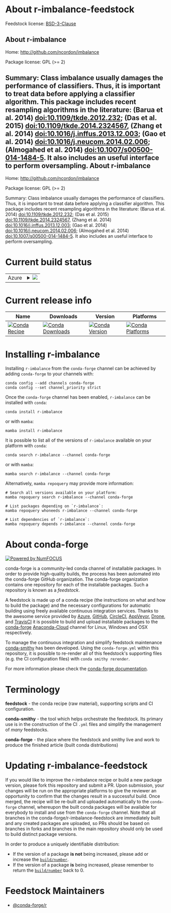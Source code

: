 About r-imbalance-feedstock
===========================

Feedstock license: [BSD-3-Clause](https://github.com/conda-forge/r-imbalance-feedstock/blob/main/LICENSE.txt)

About r-imbalance
-----------------

Home: http://github.com/ncordon/imbalance

Package license: GPL (>= 2)

Summary: Class imbalance usually damages the performance of classifiers. Thus, it is important to treat data before applying a classifier algorithm. This package includes recent resampling algorithms in the literature: (Barua et al. 2014) <doi:10.1109/tkde.2012.232>; (Das et al. 2015) <doi:10.1109/tkde.2014.2324567>, (Zhang et al. 2014) <doi:10.1016/j.inffus.2013.12.003>; (Gao et al. 2014) <doi:10.1016/j.neucom.2014.02.006>; (Almogahed et al. 2014) <doi:10.1007/s00500-014-1484-5>. It also includes an useful interface to perform oversampling.
About r-imbalance
-----------------

Home: http://github.com/ncordon/imbalance

Package license: GPL (>= 2)

Summary: Class imbalance usually damages the performance of classifiers. Thus, it is important to treat data before applying a classifier algorithm. This package includes recent resampling algorithms in the literature: (Barua et al. 2014) <doi:10.1109/tkde.2012.232>; (Das et al. 2015) <doi:10.1109/tkde.2014.2324567>, (Zhang et al. 2014) <doi:10.1016/j.inffus.2013.12.003>; (Gao et al. 2014) <doi:10.1016/j.neucom.2014.02.006>; (Almogahed et al. 2014) <doi:10.1007/s00500-014-1484-5>. It also includes an useful interface to perform oversampling.

Current build status
====================


<table>
    
  <tr>
    <td>Azure</td>
    <td>
      <details>
        <summary>
          <a href="https://dev.azure.com/conda-forge/feedstock-builds/_build/latest?definitionId=4794&branchName=main">
            <img src="https://dev.azure.com/conda-forge/feedstock-builds/_apis/build/status/r-imbalance-feedstock?branchName=main">
          </a>
        </summary>
        <table>
          <thead><tr><th>Variant</th><th>Status</th></tr></thead>
          <tbody><tr>
              <td>linux_64_r_base4.2</td>
              <td>
                <a href="https://dev.azure.com/conda-forge/feedstock-builds/_build/latest?definitionId=4794&branchName=main">
                  <img src="https://dev.azure.com/conda-forge/feedstock-builds/_apis/build/status/r-imbalance-feedstock?branchName=main&jobName=linux&configuration=linux%20linux_64_r_base4.2" alt="variant">
                </a>
              </td>
            </tr><tr>
              <td>linux_64_r_base4.3</td>
              <td>
                <a href="https://dev.azure.com/conda-forge/feedstock-builds/_build/latest?definitionId=4794&branchName=main">
                  <img src="https://dev.azure.com/conda-forge/feedstock-builds/_apis/build/status/r-imbalance-feedstock?branchName=main&jobName=linux&configuration=linux%20linux_64_r_base4.3" alt="variant">
                </a>
              </td>
            </tr><tr>
              <td>osx_64_r_base4.2</td>
              <td>
                <a href="https://dev.azure.com/conda-forge/feedstock-builds/_build/latest?definitionId=4794&branchName=main">
                  <img src="https://dev.azure.com/conda-forge/feedstock-builds/_apis/build/status/r-imbalance-feedstock?branchName=main&jobName=osx&configuration=osx%20osx_64_r_base4.2" alt="variant">
                </a>
              </td>
            </tr><tr>
              <td>osx_64_r_base4.3</td>
              <td>
                <a href="https://dev.azure.com/conda-forge/feedstock-builds/_build/latest?definitionId=4794&branchName=main">
                  <img src="https://dev.azure.com/conda-forge/feedstock-builds/_apis/build/status/r-imbalance-feedstock?branchName=main&jobName=osx&configuration=osx%20osx_64_r_base4.3" alt="variant">
                </a>
              </td>
            </tr><tr>
              <td>win_64</td>
              <td>
                <a href="https://dev.azure.com/conda-forge/feedstock-builds/_build/latest?definitionId=4794&branchName=main">
                  <img src="https://dev.azure.com/conda-forge/feedstock-builds/_apis/build/status/r-imbalance-feedstock?branchName=main&jobName=win&configuration=win%20win_64_" alt="variant">
                </a>
              </td>
            </tr>
          </tbody>
        </table>
      </details>
    </td>
  </tr>
</table>

Current release info
====================

| Name | Downloads | Version | Platforms |
| --- | --- | --- | --- |
| [![Conda Recipe](https://img.shields.io/badge/recipe-r--imbalance-green.svg)](https://anaconda.org/conda-forge/r-imbalance) | [![Conda Downloads](https://img.shields.io/conda/dn/conda-forge/r-imbalance.svg)](https://anaconda.org/conda-forge/r-imbalance) | [![Conda Version](https://img.shields.io/conda/vn/conda-forge/r-imbalance.svg)](https://anaconda.org/conda-forge/r-imbalance) | [![Conda Platforms](https://img.shields.io/conda/pn/conda-forge/r-imbalance.svg)](https://anaconda.org/conda-forge/r-imbalance) |

Installing r-imbalance
======================

Installing `r-imbalance` from the `conda-forge` channel can be achieved by adding `conda-forge` to your channels with:

```
conda config --add channels conda-forge
conda config --set channel_priority strict
```

Once the `conda-forge` channel has been enabled, `r-imbalance` can be installed with `conda`:

```
conda install r-imbalance
```

or with `mamba`:

```
mamba install r-imbalance
```

It is possible to list all of the versions of `r-imbalance` available on your platform with `conda`:

```
conda search r-imbalance --channel conda-forge
```

or with `mamba`:

```
mamba search r-imbalance --channel conda-forge
```

Alternatively, `mamba repoquery` may provide more information:

```
# Search all versions available on your platform:
mamba repoquery search r-imbalance --channel conda-forge

# List packages depending on `r-imbalance`:
mamba repoquery whoneeds r-imbalance --channel conda-forge

# List dependencies of `r-imbalance`:
mamba repoquery depends r-imbalance --channel conda-forge
```


About conda-forge
=================

[![Powered by
NumFOCUS](https://img.shields.io/badge/powered%20by-NumFOCUS-orange.svg?style=flat&colorA=E1523D&colorB=007D8A)](https://numfocus.org)

conda-forge is a community-led conda channel of installable packages.
In order to provide high-quality builds, the process has been automated into the
conda-forge GitHub organization. The conda-forge organization contains one repository
for each of the installable packages. Such a repository is known as a *feedstock*.

A feedstock is made up of a conda recipe (the instructions on what and how to build
the package) and the necessary configurations for automatic building using freely
available continuous integration services. Thanks to the awesome service provided by
[Azure](https://azure.microsoft.com/en-us/services/devops/), [GitHub](https://github.com/),
[CircleCI](https://circleci.com/), [AppVeyor](https://www.appveyor.com/),
[Drone](https://cloud.drone.io/welcome), and [TravisCI](https://travis-ci.com/)
it is possible to build and upload installable packages to the
[conda-forge](https://anaconda.org/conda-forge) [Anaconda-Cloud](https://anaconda.org/)
channel for Linux, Windows and OSX respectively.

To manage the continuous integration and simplify feedstock maintenance
[conda-smithy](https://github.com/conda-forge/conda-smithy) has been developed.
Using the ``conda-forge.yml`` within this repository, it is possible to re-render all of
this feedstock's supporting files (e.g. the CI configuration files) with ``conda smithy rerender``.

For more information please check the [conda-forge documentation](https://conda-forge.org/docs/).

Terminology
===========

**feedstock** - the conda recipe (raw material), supporting scripts and CI configuration.

**conda-smithy** - the tool which helps orchestrate the feedstock.
                   Its primary use is in the construction of the CI ``.yml`` files
                   and simplify the management of *many* feedstocks.

**conda-forge** - the place where the feedstock and smithy live and work to
                  produce the finished article (built conda distributions)


Updating r-imbalance-feedstock
==============================

If you would like to improve the r-imbalance recipe or build a new
package version, please fork this repository and submit a PR. Upon submission,
your changes will be run on the appropriate platforms to give the reviewer an
opportunity to confirm that the changes result in a successful build. Once
merged, the recipe will be re-built and uploaded automatically to the
`conda-forge` channel, whereupon the built conda packages will be available for
everybody to install and use from the `conda-forge` channel.
Note that all branches in the conda-forge/r-imbalance-feedstock are
immediately built and any created packages are uploaded, so PRs should be based
on branches in forks and branches in the main repository should only be used to
build distinct package versions.

In order to produce a uniquely identifiable distribution:
 * If the version of a package **is not** being increased, please add or increase
   the [``build/number``](https://docs.conda.io/projects/conda-build/en/latest/resources/define-metadata.html#build-number-and-string).
 * If the version of a package **is** being increased, please remember to return
   the [``build/number``](https://docs.conda.io/projects/conda-build/en/latest/resources/define-metadata.html#build-number-and-string)
   back to 0.

Feedstock Maintainers
=====================

* [@conda-forge/r](https://github.com/conda-forge/r/)


